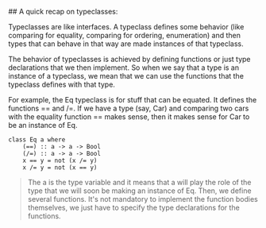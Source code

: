 
## A quick recap on typeclasses:

Typeclasses are like interfaces. A typeclass defines some behavior (like comparing for equality, comparing for ordering, enumeration) and then types that can behave in that way are made instances of that typeclass.

The behavior of typeclasses is achieved by defining functions or just type declarations that we then implement. So when we say that a type is an instance of a typeclass, we mean that we can use the functions that the typeclass defines with that type.

For example, the Eq typeclass is for stuff that can be equated. It defines the functions == and /=. If we have a type (say, Car) and comparing two cars with the equality function == makes sense, then it makes sense for Car to be an instance of Eq.

```
class Eq a where  
    (==) :: a -> a -> Bool  
    (/=) :: a -> a -> Bool  
    x == y = not (x /= y)  
    x /= y = not (x == y)  
```

 > The a is the type variable and it means that a will play the role of the type that we will soon be making an instance of Eq.
 Then, we define several functions. It's not mandatory to implement the function bodies themselves, we just have to specify the type declarations for the functions.

